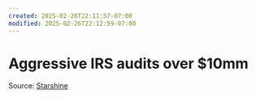 ```yaml
---
created: 2025-02-26T22:11:57-07:00
modified: 2025-02-26T22:12:59-07:00
---
```


# Aggressive IRS audits over $10mm

Source: [Starshine](https://bsky.app/profile/starshine.bsky.social/post/3kxmfrwpkhl2i)
